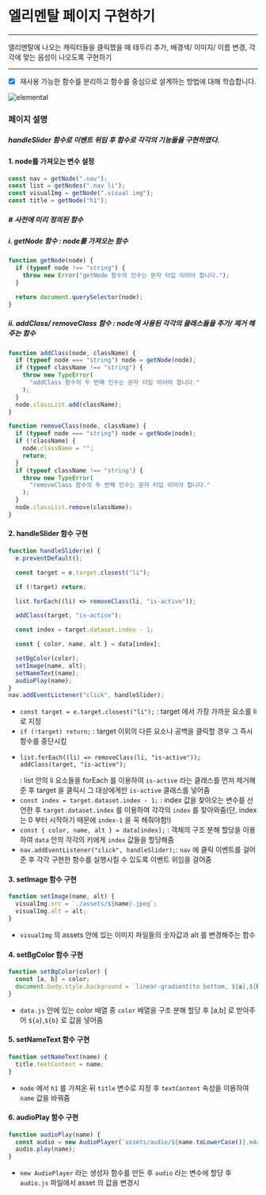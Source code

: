 # 엘리멘탈 페이지 구현하기

---

엘리멘탈에 나오는 캐릭터들을 클릭했을 때 테두리 추가, 배경색/ 이미지/ 이름 변경, 각각에 맞는 음성이 나오도록 구현하기

---

- [x] 재사용 가능한 함수를 분리하고 함수를 중심으로 설계하는 방법에 대해 학습합니다.

![elemental](https://github.com/jisulee97/js-homework/assets/118723315/6b1b884f-4e97-48a9-b2f3-957c22ef7255)

### 페이지 설명

##### handleSlider 함수로 이벤트 위임 후 함수로 각각의 기능들을 구현하였다.

#### 1. node를 가져오는 변수 설정

```js
const nav = getNode(".nav");
const list = getNodes(".nav li");
const visualImg = getNode(".visual img");
const title = getNode("h1");
```

##### # 사전에 미리 정의된 함수

##### i. getNode 함수 : node를 가져오는 함수

```js
function getNode(node) {
  if (typeof node !== "string") {
    throw new Error("getNode 함수의 인수는 문자 타입 이어야 합니다.");
  }

  return document.querySelector(node);
}
```

##### ii. addClass/ removeClass 함수 : node에 사용된 각각의 클래스들을 추가/ 제거 해주는 함수

```js
function addClass(node, className) {
  if (typeof node === "string") node = getNode(node);
  if (typeof className !== "string") {
    throw new TypeError(
      "addClass 함수의 두 번째 인수는 문자 타입 이어야 합니다."
    );
  }
  node.classList.add(className);
}
```

```js
function removeClass(node, className) {
  if (typeof node === "string") node = getNode(node);
  if (!className) {
    node.className = "";
    return;
  }
  if (typeof className !== "string") {
    throw new TypeError(
      "removeClass 함수의 두 번째 인수는 문자 타입 이어야 합니다."
    );
  }
  node.classList.remove(className);
}
```

#### 2. handleSlider 함수 구현

```js
function handleSlider(e) {
  e.preventDefault();

  const target = e.target.closest("li");

  if (!target) return;

  list.forEach((li) => removeClass(li, "is-active"));

  addClass(target, "is-active");

  const index = target.dataset.index - 1;

  const { color, name, alt } = data[index];

  setBgColor(color);
  setImage(name, alt);
  setNameText(name);
  audioPlay(name);
}
nav.addEventListener("click", handleSlider);
```

- `const target = e.target.closest("li");` : target 에서 가장 가까운 요소를 li 로 지정
- `if (!target) return;` : target 이외의 다른 요소나 공백을 클릭할 경우 그 즉시 함수를 중단시킴
- ```
  list.forEach((li) => removeClass(li, "is-active"));
  addClass(target, "is-active");
  ```
  : list 안의 li 요소들을 forEach 를 이용하여 `is-active` 라는 클래스를 먼저 제거해준 후 target 을 클릭시 그 대상에게만 `is-active` 클래스를 넣어줌
- `const index = target.dataset.index - 1;` : index 값을 찾아오는 변수를 선언한 후 `target.dataset.index` 를 이용하여 각각의 `index` 를 찾아와줌(단, index 는 0 부터 시작하기 때문에 `index-1` 을 꼭 해줘야함!)
- `const { color, name, alt } = data[index];` : 객체의 구조 분해 할당을 이용하여 `data` 안의 각각의 키에게 `index` 값들을 할당해줌
- `nav.addEventListener("click", handleSlider);`: `nav` 에 클릭 이벤트를 걸어준 후 각각 구현한 함수를 실행시킬 수 있도록 이벤트 위임을 걸어줌

#### 3. setImage 함수 구현

```js
function setImage(name, alt) {
  visualImg.src = `./assets/${name}.jpeg`;
  visualImg.alt = alt;
}
```

- `visualImg` 의 assets 안에 있는 이미지 파일들의 숫자값과 alt 를 변경해주는 함수

#### 4. setBgColor 함수 구현

```js
function setBgColor(color) {
  const [a, b] = color;
  document.body.style.background = `linear-gradient(to bottom, ${a},${b})`;
}
```

- `data.js` 안에 있는 color 배열 중 `color` 배열을 구조 분해 할당 후 [a,b] 로 받아주어 `${a}`,`${b}` 로 값을 넣어줌

#### 5. setNameText 함수 구현

```js
function setNameText(name) {
  title.textContent = name;
}
```

- `node` 에서 `h1` 를 가져온 뒤 `title` 변수로 지정 후 `textContent` 속성을 이용하여 `name` 값을 바꿔줌

#### 6. audioPlay 함수 구현

```js
function audioPlay(name) {
  const audio = new AudioPlayer(`assets/audio/${name.toLowerCase()}.m4a`);
  audio.play(name);
}
```

- `new AudioPlayer` 라는 생성자 함수를 만든 후 `audio` 라는 변수에 할당 후 `audio.js` 파일에서 asset 의 값을 변경시
